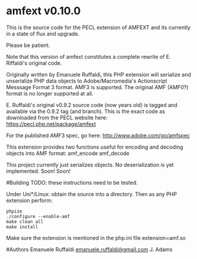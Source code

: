 # amfext v0.10.0
This is the source code for the PECL extension of AMFEXT and its currently in a state of flux and upgrade.

Please be patient.

Note that this version of amfext constitutes a complete rewrite of E. Riffaldi's original code.

Originally written by Emanuele Ruffaldi, this PHP extension will serialize and unserialize
PHP data objects to Adobe/Macromedia's Actionscript Messsage Format 3 format. AMF3 is
supported. The original AMF (AMF0?) format is no longer supported at all.

E. Ruffaldi's original v0.9.2 source code (now years old) is tagged and available via the
0.9.2 tag (and branch). This is the exact code as downloaded from the PECL website 
here: https://pecl.php.net/package/amfext

For the published AMF3 spec, go here:
http://www.adobe.com/go/amfspec

This extension provides two functions useful for encoding and decoding objects into AMF
format:
amf_encode
amf_decode

This project currently just serializes objects. No deserialization is yet implemented.
Soon! Soon!

#Building
TODO: these instructions need to be tested.

Under Uni*/Linux: obtain the source into a directory. Then as any PHP extension perform:

    phpize
    ./configure --enable-amf
    make clean all
    make install
    
Make sure the extension is mentioned in the php.ini file
    extension=amf.so

#Authors
Emanuele Ruffaldi <emanuele.ruffaldi@gmail.com>
J. Adams
